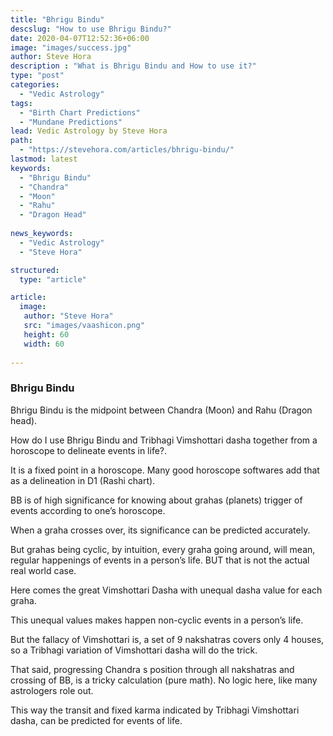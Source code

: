 ```yaml
---
title: "Bhrigu Bindu"
descslug: "How to use Bhrigu Bindu?"
date: 2020-04-07T12:52:36+06:00
image: "images/success.jpg"
author: Steve Hora
description : "What is Bhrigu Bindu and How to use it?"
type: "post"
categories: 
  - "Vedic Astrology"
tags:
  - "Birth Chart Predictions"
  - "Mundane Predictions"
lead: Vedic Astrology by Steve Hora
path:
  - "https://stevehora.com/articles/bhrigu-bindu/"
lastmod: latest 
keywords:
  - "Bhrigu Bindu"
  - "Chandra"
  - "Moon"
  - "Rahu"
  - "Dragon Head"
  
news_keywords:
  - "Vedic Astrology"
  - "Steve Hora"

structured:
  type: "article"

article:
  image:
   author: "Steve Hora"
   src: "images/vaashicon.png"
   height: 60
   width: 60
  
---
```


### Bhrigu Bindu

Bhrigu Bindu is the midpoint between Chandra (Moon) and Rahu (Dragon head).

How do I use Bhrigu Bindu and Tribhagi Vimshottari dasha together from a horoscope to delineate events in life?.

It is a fixed point in a horoscope. Many good horoscope softwares add that as a delineation in D1 (Rashi chart).

BB is of high significance for knowing about grahas (planets) trigger of events according to one’s horoscope.

When a graha crosses over, its significance can be predicted accurately.

But grahas being cyclic, by intuition, every graha going around, will mean, regular happenings of events in a person’s life. BUT that is not the actual real world case.

Here comes the great Vimshottari Dasha with unequal dasha value for each graha.

This unequal values makes happen non-cyclic events in a person’s life.

But the fallacy of Vimshottari is, a set of 9 nakshatras covers only 4 houses, so a Tribhagi variation of Vimshottari dasha will do the trick.

That said, progressing Chandra s position through all nakshatras and crossing of BB, is a tricky calculation (pure math). No logic here, like many astrologers role out.

This way the transit and fixed karma indicated by Tribhagi Vimshottari dasha, can be predicted for events of life.
